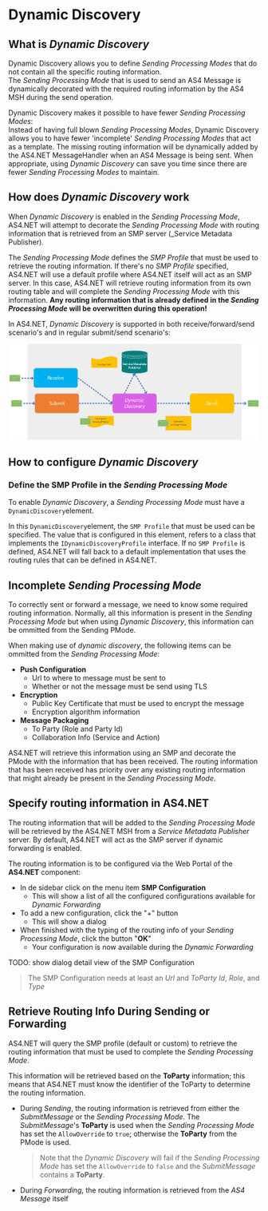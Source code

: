 # Dynamic Discovery

## What is _Dynamic Discovery_

Dynamic Discovery allows you to define _Sending Processing Modes_ that do not contain all the specific routing information.  
The _Sending Processing Mode_ that is used to send an AS4 Message is dynamically decorated with the required routing information by the AS4 MSH during the send operation.

Dynamic Discovery makes it possible to have fewer _Sending Processing Modes_:  
Instead of having full blown _Sending Processing Modes_, Dynamic Discovery allows you to have fewer 'incomplete' _Sending Processing Modes_ that act as a template. The missing routing information will be dynamically added by the AS4.NET MessageHandler when an AS4 Message is being sent.
When appropriate, using _Dynamic Discovery_ can save you time since there are fewer _Sending Processing Modes_ to maintain.

## How does _Dynamic Discovery_ work

When _Dynamic Discovery_ is enabled in the _Sending Processing Mode_, AS4.NET will attempt to decorate the _Sending Processing Mode_ with routing information that is retrieved from an SMP server (\_Service Metadata Publisher).

The _Sending Processing Mode_ defines the _SMP Profile_ that must be used to retrieve the routing information. If there's no _SMP Profile_ specified, AS4.NET will use a default profile where AS4.NET itself will act as an SMP server.
In this case, AS4.NET will retrieve routing information from its own routing table and will complete the _Sending Processing Mode_ with this information.
**Any routing information that is already defined in the _Sending Processing Mode_ will be overwritten during this operation!**

In AS4.NET, _Dynamic Discovery_ is supported in both receive/forward/send scenario's and in regular submit/send scenario's:

![dynamic discovery](images/dynamic-discovery.png)

## How to configure _Dynamic Discovery_

### Define the SMP Profile in the _Sending Processing Mode_

To enable _Dynamic Discovery_, a _Sending Processing Mode_ must have a `DynamicDiscovery`element.

In this `DynamicDiscovery`element, the `SMP Profile` that must be used can be specified.
The value that is configured in this element, refers to a class that implements the `IDynamicDiscoveryProfile` interface.
If no `SMP Profile` is defined, AS4.NET will fall back to a default implementation that uses the routing rules that can be defined in AS4.NET.

## Incomplete _Sending Processing Mode_

To correctly sent or forward a message, we need to know some required routing information.
Normally, all this information is present in the _Sending Processing Mode_ but when using _Dynamic Discovery_, this information can be ommitted from the Sending PMode.

When making use of _dynamic discovery_, the following items can be ommitted from the _Sending Processing Mode_:

- **Push Configuration**
  - Url to where to message must be sent to
  - Whether or not the message must be send using TLS
- **Encryption**
  - Public Key Certificate that must be used to encrypt the message
  - Encryption algorithm information
- **Message Packaging**
  - To Party (Role and Party Id)
  - Collaboration Info (Service and Action)

AS4.NET will retrieve this information using an SMP and decorate the PMode with the information that has been received.
The routing information that has been received has priority over any existing routing information that might already be present in the _Sending Processing Mode_.

## Specify routing information in AS4.NET

The routing information that will be added to the _Sending Processing Mode_ will be retrieved by the AS4.NET MSH from a _Service Metadata Publisher_ server. By default, AS4.NET will act as the SMP server if dynamic forwarding is enabled.

The routing information is to be configured via the Web Portal of the <b>AS4.NET</b> component:

- In de sidebar click on the menu item **SMP Configuration**
  - This will show a list of all the configured configurations available for _Dynamic Forwarding_
- To add a new configuration, click the "+" button
  - This will show a dialog
- When finished with the typing of the routing info of your _Sending Processing Mode_, click the button "**OK**"
  - Your configuration is now available during the _Dynamic Forwarding_

TODO: show dialog detail view of the SMP Configuration

> The SMP Configuration needs at least an _Url_ and _ToParty_ _Id_, _Role_, and _Type_

## Retrieve Routing Info During Sending or Forwarding

AS4.NET will query the SMP profile (default or custom) to retrieve the routing information that must be used to complete the _Sending Processing Mode_.

This information will be retrieved based on the **ToParty** information; this means that AS4.NET must know the identifier of the ToParty to determine the routing information.

- During _Sending_, the routing information is retrieved from either the _SubmitMessage_ or the _Sending Processing Mode_. The _SubmitMessage_'s **ToParty** is used when the _Sending Processing Mode_ has set the `AllowOverride` to `true`; otherwise the **ToParty** from the PMode is used.
  > Note that the _Dynamic Discovery_ will fail if the _Sending Processing Mode_ has set the `AllowOverride` to `false` and the _SubmitMessage_ contains a **ToParty**.
- During _Forwarding_, the routing information is retrieved from the _AS4 Message_ itself
